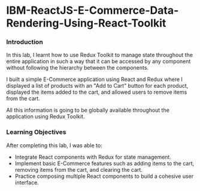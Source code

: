 # IBM-ReactJS-E-Commerce-Data-Rendering-Using-React-Toolkit
### Introduction
In this lab, I learnt how to use Redux Toolkit to manage state throughout the entire application in such a way that it can be accessed by any component without following the hierarchy between the components.

I built a simple E-Commerce application using React and Redux where I displayed a list of products with an "Add to Cart" button for each product, displayed the items added to the cart, and allowed users to remove items from the cart.

All this information is going to be globally available throughout the application using Redux Toolkit.

### Learning Objectives
After completing this lab, I was able to:
- Integrate React components with Redux for state management.
- Implement basic E-Commerce features such as adding items to the cart, removing items from the cart, and clearing the cart.
- Practice composing multiple React components to build a cohesive user interface.
